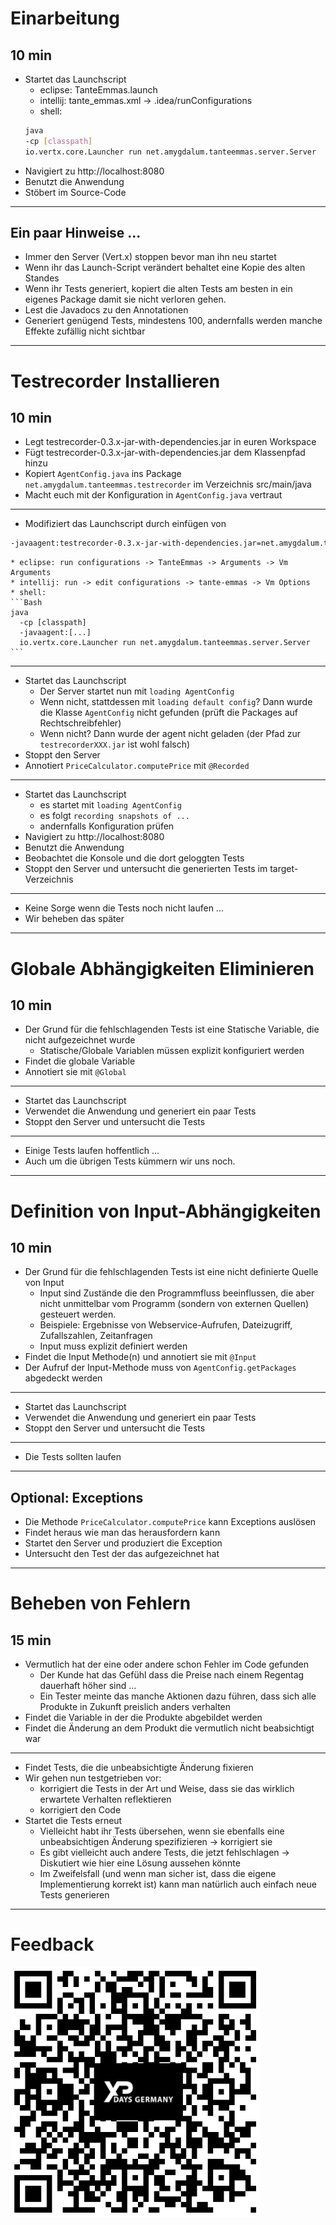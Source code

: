 # Einarbeitung
## 10 min


* Startet das Launchscript
    * eclipse: TanteEmmas.launch
    * intellij: tante_emmas.xml -> .idea/runConfigurations
    * shell: 
    ```Bash
    java 
    -cp [classpath] 
    io.vertx.core.Launcher run net.amygdalum.tanteemmas.server.Server
    ```
* Navigiert zu http://localhost:8080
* Benutzt die Anwendung
* Stöbert im Source-Code

----

## Ein paar Hinweise ...

* Immer den Server (Vert.x) stoppen bevor man ihn neu startet
* Wenn ihr das Launch-Script verändert behaltet eine Kopie des alten Standes 
* Wenn ihr Tests generiert, kopiert die alten Tests am besten in ein eigenes Package damit sie nicht verloren gehen.
* Lest die Javadocs zu den Annotationen
* Generiert genügend Tests, mindestens 100, andernfalls werden manche Effekte zufällig nicht sichtbar

---

# Testrecorder Installieren 
## 10 min

* Legt testrecorder-0.3.x-jar-with-dependencies.jar in euren Workspace
* Fügt testrecorder-0.3.x-jar-with-dependencies.jar dem Klassenpfad hinzu
* Kopiert `AgentConfig.java` ins Package `net.amygdalum.tanteemmas.testrecorder` im Verzeichnis src/main/java 
* Macht euch mit der Konfiguration in `AgentConfig.java` vertraut

----

* Modifiziert das Launchscript durch einfügen von  
```Bash
-javaagent:testrecorder-0.3.x-jar-with-dependencies.jar=net.amygdalum.tanteemmas.testrecorder.AgentConfig
```
    * eclipse: run configurations -> TanteEmmas -> Arguments -> Vm Arguments
    * intellij: run -> edit configurations -> tante-emmas -> Vm Options
    * shell: 
    ```Bash
    java
      -cp [classpath]
      -javaagent:[...]
      io.vertx.core.Launcher run net.amygdalum.tanteemmas.server.Server
    ```

----

* Startet das Launchscript
    * Der Server startet nun mit `loading AgentConfig`
    * Wenn nicht, stattdessen mit `loading default config`? Dann wurde die Klasse `AgentConfig` nicht gefunden (prüft die Packages auf Rechtschreibfehler) 
    * Wenn nicht? Dann wurde der agent nicht geladen (der Pfad zur `testrecorderXXX.jar` ist wohl falsch)
* Stoppt den Server
* Annotiert `PriceCalculator.computePrice` mit `@Recorded`

----

* Startet das Launchscript
    * es startet mit `loading AgentConfig`
    * es folgt `recording snapshots of ...`
    * andernfalls Konfiguration prüfen
* Navigiert zu http://localhost:8080
* Benutzt die Anwendung
* Beobachtet die Konsole und die dort geloggten Tests
* Stoppt den Server und untersucht die generierten Tests im target-Verzeichnis

----

* <div class="tests-red">Keine Sorge wenn die Tests noch nicht laufen ...</div> 
* Wir beheben das später

---

# Globale Abhängigkeiten Eliminieren
## 10 min

* Der Grund für die fehlschlagenden Tests ist eine Statische Variable, die nicht aufgezeichnet wurde
    * Statische/Globale Variablen müssen explizit konfiguriert werden
* Findet die globale Variable
* Annotiert sie mit `@Global`

----

* Startet das Launchscript
* Verwendet die Anwendung und generiert ein paar Tests
* Stoppt den Server und untersucht die Tests

----

* <div class="tests-yellow">Einige Tests laufen hoffentlich ...</div>
* Auch um die übrigen Tests kümmern wir uns noch.

---

# Definition von Input-Abhängigkeiten
## 10 min

* Der Grund für die fehlschlagenden Tests ist eine nicht definierte Quelle von Input
    * Input sind Zustände die den Programmfluss beeinflussen, die aber nicht unmittelbar vom Programm (sondern von externen Quellen) gesteuert werden. 
    * Beispiele: Ergebnisse von Webservice-Aufrufen, Dateizugriff, Zufallszahlen, Zeitanfragen
    * Input muss explizit definiert werden
* Findet die Input Methode(n) und annotiert sie mit `@Input`
* Der Aufruf der Input-Methode muss von `AgentConfig.getPackages` abgedeckt werden

----

* Startet das Launchscript
* Verwendet die Anwendung und generiert ein paar Tests
* Stoppt den Server und untersucht die Tests

----

* <div class="tests-green">Die Tests sollten laufen</div>

----

## Optional: Exceptions

* Die Methode `PriceCalculator.computePrice` kann Exceptions auslösen
* Findet heraus wie man das herausfordern kann
* Startet den Server und produziert die Exception
* Untersucht den Test der das aufgezeichnet hat

---

# Beheben von Fehlern
## 15 min

* Vermutlich hat der eine oder andere schon Fehler im Code gefunden
    * Der Kunde hat das Gefühl dass die Preise nach einem Regentag dauerhaft höher sind ...
    * Ein Tester meinte das manche Aktionen dazu führen, dass sich alle Produkte in Zukunft preislich anders verhalten
* Findet die Variable in der die Produkte abgebildet werden
* Findet die Änderung an dem Produkt die vermutlich nicht beabsichtigt war

----

* Findet Tests, die die unbeabsichtigte Änderung fixieren
* Wir gehen nun testgetrieben vor:
    * korrigiert die Tests in der Art und Weise, dass sie das wirklich erwartete Verhalten reflektieren
    * korrigiert den Code
* Startet die Tests erneut
    * Vielleicht habt ihr Tests übersehen, wenn sie ebenfalls eine unbeabsichtigen Änderung spezifizieren -> korrigiert sie
    * Es gibt vielleicht auch andere Tests, die jetzt fehlschlagen -> Diskutiert wie hier eine Lösung aussehen könnte
    * Im Zweifelsfall (und wenn man sicher ist, dass die eigene Implementierung korrekt ist) kann man natürlich auch einfach neue Tests generieren

---

# Feedback

<img src="qrcode.png" width="400px"/> 